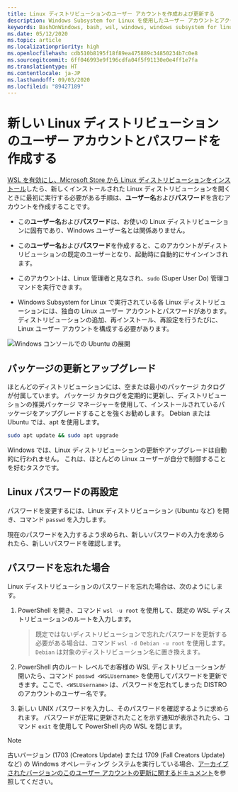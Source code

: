 ```yaml
---
title: Linux ディストリビューションのユーザー アカウントを作成および更新する
description: Windows Subsystem for Linux を使用したユーザー アカウントとアクセス許可の管理のリファレンス。
keywords: BashOnWindows, bash, wsl, windows, windows subsystem for linux, windowssubsystem, ubuntu, ユーザー アカウント
ms.date: 05/12/2020
ms.topic: article
ms.localizationpriority: high
ms.openlocfilehash: cdb510b8195f18f89ea475889c34850234b7c0e8
ms.sourcegitcommit: 6ff046993e9f196cdfa04f5f91130e0e4ff1e7fa
ms.translationtype: HT
ms.contentlocale: ja-JP
ms.lasthandoff: 09/03/2020
ms.locfileid: "89427189"
---
```

# <a name="create-a-user-account-and-password-for-your-new-linux-distribution"></a>新しい Linux ディストリビューションのユーザー アカウントとパスワードを作成する

[WSL を有効にし、Microsoft Store から Linux ディストリビューションをインストール](./install-win10.md)したら、新しくインストールされた Linux ディストリビューションを開くときに最初に実行する必要がある手順は、**ユーザー名**および**パスワード**を含むアカウントを作成することです。

- この**ユーザー名**および**パスワード**は、お使いの Linux ディストリビューションに固有であり、Windows ユーザー名とは関係ありません。

- この**ユーザー名**および**パスワード**を作成すると、このアカウントがディストリビューションの既定のユーザーとなり、起動時に自動的にサインインされます。

- このアカウントは、Linux 管理者と見なされ、`sudo` (Super User Do) 管理コマンドを実行できます。

- Windows Subsystem for Linux で実行されている各 Linux ディストリビューションには、独自の Linux ユーザー アカウントとパスワードがあります。  ディストリビューションの追加、再インストール、再設定を行うたびに、Linux ユーザー アカウントを構成する必要があります。

![Windows コンソールでの Ubuntu の展開](media/UbuntuInstall.png)

## <a name="update-and-upgrade-packages"></a>パッケージの更新とアップグレード

ほとんどのディストリビューションには、空または最小のパッケージ カタログが付属しています。 パッケージ カタログを定期的に更新し、ディストリビューションの推奨パッケージ マネージャーを使用して、インストールされているパッケージをアップグレードすることを強くお勧めします。 Debian または Ubuntu では、apt を使用します。

```bash
sudo apt update && sudo apt upgrade
```

Windows では、Linux ディストリビューションの更新やアップグレードは自動的に行われません。 これは、ほとんどの Linux ユーザーが自分で制御することを好むタスクです。

## <a name="reset-your-linux-password"></a>Linux パスワードの再設定

パスワードを変更するには、Linux ディストリビューション (Ubuntu など) を開き、コマンド `passwd` を入力します。

現在のパスワードを入力するよう求められ、新しいパスワードの入力を求められたら、新しいパスワードを確認します。

## <a name="forgot-your-password"></a>パスワードを忘れた場合

Linux ディストリビューションのパスワードを忘れた場合は、次のようにします。

1. PowerShell を開き、コマンド `wsl -u root` を使用して、既定の WSL ディストリビューションのルートを入力します。

    > 既定ではないディストリビューションで忘れたパスワードを更新する必要がある場合は、コマンド `wsl -d Debian -u root` を使用します。`Debian` は対象のディストリビューション名に置き換えます。

2. PowerShell 内のルート レベルでお客様の WSL ディストリビューションが開いたら、コマンド `passwd <WSLUsername>` を使用してパスワードを更新できます。ここで、`<WSLUsername>` は、パスワードを忘れてしまった DISTRO のアカウントのユーザー名です。

3. 新しい UNIX パスワードを入力し、そのパスワードを確認するように求められます。 パスワードが正常に更新されたことを示す通知が表示されたら、コマンド `exit` を使用して PowerShell 内の WSL を閉じます。

> [!NOTE]
> 古いバージョン (1703 (Creators Update) または 1709 (Fall Creators Update) など) の Windows オペレーティング システムを実行している場合、[アーカイブされたバージョンのこのユーザー アカウントの更新に関するドキュメント](./user-support-archived.md)を参照してください。
